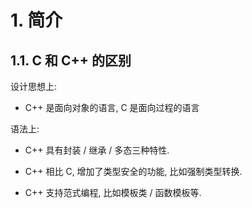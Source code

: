 # 1. 简介

## 1.1. C 和 C++ 的区别

设计思想上:

*   C++ 是面向对象的语言, C 是面向过程的语言
    

语法上:

*   C++ 具有封装 / 继承 / 多态三种特性.
    
*   C++ 相比 C, 增加了类型安全的功能, 比如强制类型转换.
    
*   C++ 支持范式编程, 比如模板类 / 函数模板等.
    
